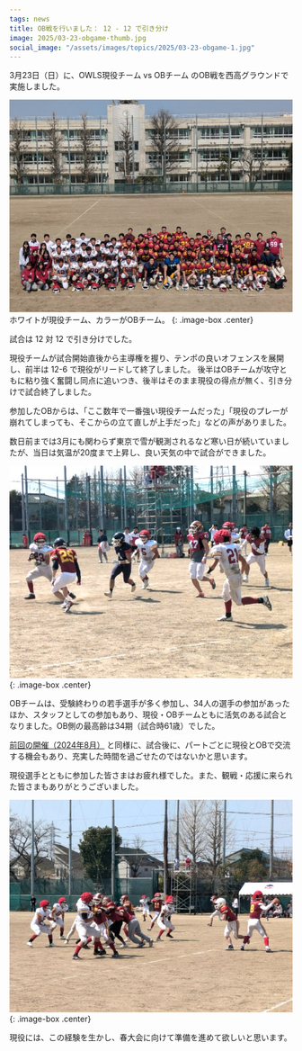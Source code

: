```yaml
---
tags: news
title: OB戦を行いました： 12 - 12 で引き分け
image: 2025/03-23-obgame-thumb.jpg
social_image: "/assets/images/topics/2025/03-23-obgame-1.jpg"
---
```


3月23日（日）に、OWLS現役チーム vs OBチーム のOB戦を西高グラウンドで実施しました。

![](/assets/images/topics/2025/03-23-obgame-1.jpg)
ホワイトが現役チーム、カラーがOBチーム。
{: .image-box .center}

試合は 12 対 12 で引き分けでした。

現役チームが試合開始直後から主導権を握り、テンポの良いオフェンスを展開し、前半は 12-6 で現役がリードして終了しました。
後半はOBチームが攻守ともに粘り強く奮闘し同点に追いつき、後半はそのまま現役の得点が無く、引き分けで試合終了しました。

参加したOBからは、「ここ数年で一番強い現役チームだった」「現役のプレーが崩れてしまっても、そこからの立て直しが上手だった」などの声がありました。

数日前までは3月にも関わらず東京で雪が観測されるなど寒い日が続いていましたが、当日は気温が20度まで上昇し、良い天気の中で試合ができました。

![OB戦試合写真](/assets/images/topics/2025/03-23-obgame-2.jpg)
{: .image-box .center}

OBチームは、受験終わりの若手選手が多く参加し、34人の選手の参加があったほか、スタッフとしての参加もあり、現役・OBチームともに活気のある試合となりました。OB側の最高齢は34期（試合時61歳）でした。

[前回の開催（2024年8月）](/topics/2024/08-24-ob-game.html) と同様に、試合後に、パートごとに現役とOBで交流する機会もあり、充実した時間を過ごせたのではないかと思います。

現役選手とともに参加した皆さまはお疲れ様でした。また、観戦・応援に来られた皆さまもありがとうございました。

![OB戦試合写真](/assets/images/topics/2025/03-23-obgame-3.jpg)
{: .image-box .center}

現役には、この経験を生かし、春大会に向けて準備を進めて欲しいと思います。

